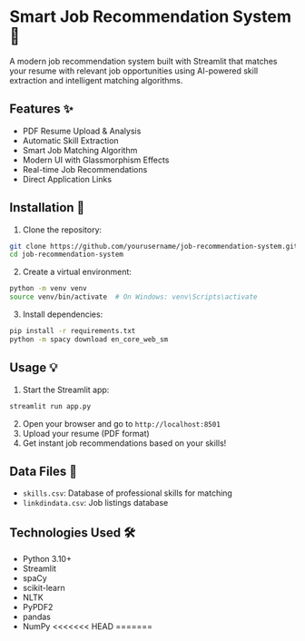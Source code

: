 # Smart Job Recommendation System 🎯

A modern job recommendation system built with Streamlit that matches your resume with relevant job opportunities using AI-powered skill extraction and intelligent matching algorithms.

## Features ✨

- PDF Resume Upload & Analysis
- Automatic Skill Extraction
- Smart Job Matching Algorithm
- Modern UI with Glassmorphism Effects
- Real-time Job Recommendations
- Direct Application Links

## Installation 🚀

1. Clone the repository:
```bash
git clone https://github.com/yourusername/job-recommendation-system.git
cd job-recommendation-system
```

2. Create a virtual environment:
```bash
python -m venv venv
source venv/bin/activate  # On Windows: venv\Scripts\activate
```

3. Install dependencies:
```bash
pip install -r requirements.txt
python -m spacy download en_core_web_sm
```

## Usage 💡

1. Start the Streamlit app:
```bash
streamlit run app.py
```

2. Open your browser and go to `http://localhost:8501`
3. Upload your resume (PDF format)
4. Get instant job recommendations based on your skills!

## Data Files 📁

- `skills.csv`: Database of professional skills for matching
- `linkdindata.csv`: Job listings database

## Technologies Used 🛠️

- Python 3.10+
- Streamlit
- spaCy
- scikit-learn
- NLTK
- PyPDF2
- pandas
- NumPy
<<<<<<< HEAD
=======


